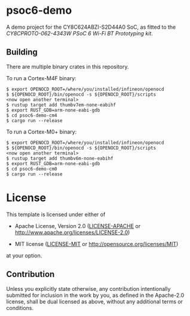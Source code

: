 # psoc6-demo

A demo project for the CY8C624ABZI-S2D44A0 SoC, as fitted to the
*CY8CPROTO-062-4343W PSoC 6 Wi-Fi BT Prototyping kit*.

## Building

There are multiple binary crates in this repository.

To run a Cortex-M4F binary:

``` console
$ export OPENOCD_ROOT=/where/you/installed/infineon/openocd
$ ${OPENOCD_ROOT}/bin/openocd -s ${OPENOCD_ROOT}/scripts
<now open another terminal>
$ rustup target add thumbv7em-none-eabihf
$ export RUST_GDB=arm-none-eabi-gdb
$ cd psoc6-demo-cm4
$ cargo run --release
```

To run a Cortex-M0+ binary:

``` console
$ export OPENOCD_ROOT=/where/you/installed/infineon/openocd
$ ${OPENOCD_ROOT}/bin/openocd -s ${OPENOCD_ROOT}/scripts
<now open another terminal>
$ rustup target add thumbv6m-none-eabihf
$ export RUST_GDB=arm-none-eabi-gdb
$ cd psoc6-demo-cm0
$ cargo run --release
```

# License

This template is licensed under either of

- Apache License, Version 2.0 ([LICENSE-APACHE](LICENSE-APACHE) or
  http://www.apache.org/licenses/LICENSE-2.0)

- MIT license ([LICENSE-MIT](LICENSE-MIT) or http://opensource.org/licenses/MIT)

at your option.

## Contribution

Unless you explicitly state otherwise, any contribution intentionally submitted
for inclusion in the work by you, as defined in the Apache-2.0 license, shall be
dual licensed as above, without any additional terms or conditions.
